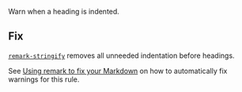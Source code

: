 Warn when a heading is indented.

  ## Fix

  [`remark-stringify`](https://github.com/remarkjs/remark/tree/HEAD/packages/remark-stringify)
  removes all unneeded indentation before headings.

  See [Using remark to fix your Markdown](https://github.com/remarkjs/remark-lint#using-remark-to-fix-your-markdown)
  on how to automatically fix warnings for this rule.